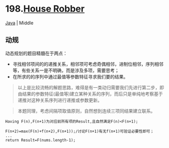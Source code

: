 # 198.[House Robber](https://leetcode.com/problems/house-robber/)
[Java](../java/198.HouseRobber.java) | Middle

## 动规
动态规划的题目精髓在于两点：
- 寻找相邻项间的的递推关系，相邻项可考虑奇偶相邻，进制位相邻，序列相邻等，有些关系一是不明确，而是涉及多项，需要思考；
- 在所求的的序列中通过最值等参数特征寻求我们要的结果。

>以上是比较流畅的解题思路，难得是有一类动归需要我们先进行第二步，即由结果的参数特征(最值等)建立某种关系的序列，而后只是单纯地考察基于递推对这种关系序列进行递推或参数更新。 

> 本题同理，考虑间隔项取值原则，自然想到连续三项同结果建立联系。
```
Having F(n),F(n+1)为对应前所有项的Result,且自然满足F(n)<F(n+1);

F(n+2)=max(F(n)+f(n+2),F(n+1));/讨论F(n+1)有无f(n+1)可验证必要性即可；
...
return Result=F(nums.length-1);
```
